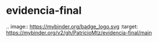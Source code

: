 # evidencia-final
.. image:: https://mybinder.org/badge_logo.svg
 :target: https://mybinder.org/v2/gh/PatricioMtz/evidencia-final/main
